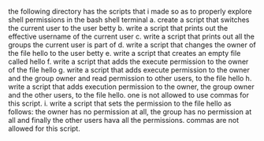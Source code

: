 the following directory has the scripts that i made so as to properly explore shell permissions in the bash shell terminal
a. create a script that switches the current user to the user betty
b. write a script that prints out the effective username of the current user
c. write a script that prints out all the groups the current user is part of
d. write a script that changes the owner of the file hello to the user betty
e. write a script that creates an empty file called hello
f. write a script that adds the execute permission to the owner of the file hello
g. write a script that adds execute permission to the owner and the group owner and read permission to other users, to the file hello
h. write a script that adds execution permission to the owner, the group owner and the other users, to the file hello. one is not allowed to use commas for this script.
i. write a script that sets the permission to the file hello as follows: the owner has no permission at all, the group has no permission at all and finally the other users hava all the permissions. commas are not allowed for this script.


